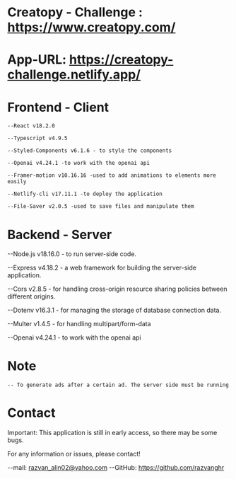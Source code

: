 # Creatopy - Challenge : https://www.creatopy.com/

# App-URL: https://creatopy-challenge.netlify.app/


# Frontend - Client

    --React v18.2.0
  
    --Typescript v4.9.5 
  
    --Styled-Components v6.1.6 - to style the components
  
    --Openai v4.24.1 -to work with the openai api
  
    --Framer-motion v10.16.16 -used to add animations to elements more easily
  
    --Netlify-cli v17.11.1 -to deploy the application
  
    --File-Saver v2.0.5 -used to save files and manipulate them

# Backend - Server

  --Node.js v18.16.0 - to run server-side code.

  --Express v4.18.2 - a web framework for building the server-side application.

  --Cors v2.8.5 - for handling cross-origin resource sharing policies between different origins.

  --Dotenv v16.3.1 - for managing the storage of database connection data.

  --Multer v1.4.5 - for handling multipart/form-data

  --Openai v4.24.1 - to work with the openai api

# Note
    -- To generate ads after a certain ad. The server side must be running


# Contact

Important: This application is still in early access, so there may be some bugs.

For any information or issues, please contact!
  
   --mail: razvan_alin02@yahoo.com
   --GitHub: https://github.com/razvanghr
  


